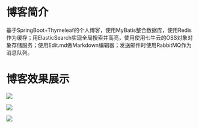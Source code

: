 # 博客简介

基于SpringBoot+Thymeleaf的个人博客，使用MyBatis整合数据库，使用Redis作为缓存；用ElasticSearch实现全局搜索并高亮，使用使用七牛云的OSS对象对象存储服务；使用Edit.md做Markdown编辑器；发送邮件时使用RabbitMQ作为消息队列。

# 博客效果展示

![](http://image.linkaiblog.top/myblog_readme_01.png)

![](http://image.linkaiblog.top/myblog_readme_02.png)

![](http://image.linkaiblog.top/myblog_readme_03.png)
